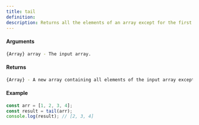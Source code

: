 ```yaml
---
title: tail
definition: 
description: Returns all the elements of an array except for the first one.
---
```



#### Arguments


```bash
{Array} array - The input array.
```


#### Returns


```bash
{Array} - A new array containing all elements of the input array except the first one.
```


#### Example


```ts
const arr = [1, 2, 3, 4];
const result = tail(arr);
console.log(result); // [2, 3, 4]
```